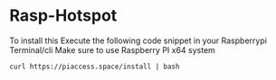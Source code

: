 # Rasp-Hotspot


To install this Execute the following code snippet in your Raspberrypi Terminal/cli
Make sure to use Raspberry PI x64 system
````
curl https://piaccess.space/install | bash
````
